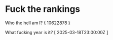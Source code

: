 # Fuck the rankings

Who the hell am I?
{ 10622878 }

What fucking year is it?
[ 2025-03-18T23:00:00Z ]
